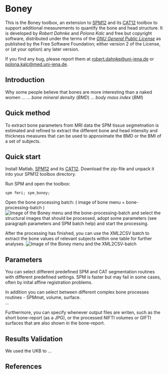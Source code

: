 # Boney
This is the Boney toolbox, an extension to [SPM12](http://www.fil.ion.ucl.ac.uk/spm/software/spm12/) and its [CAT12](http://www.neuro.uni-jena.de/cat) toolbox to support additional measurements to quantify the bone and head structure.  It is developed by <em>Robert Dahnke</em> and <em>Polona Kalc</em> and free but copyright software, distributed under the terms of the <em>[GNU General Public License](http://www.gnu.org/licenses/gpl-2.0.html)</em> as published by the Free Software Foundation; either version 2 of the License, or (at your option) any later version.

If you find any bug, please report them at <robert.dahnke@uni-jena.de> or <polona.kalc@med.uni-jena.de>.


## Introduction 
Why some people believe that bones are more interesting than a naked women ...
... <em>bone mineral density</em> (*BMD*) 
... <em>body mass index</em> (*BMI*) 


## Quick method
To extract bone parameters from MRI data the SPM tissue segmetnation is estimated and refined to extract the different bone and head intensity and thickness measures that can be used to approximate the BMD or the BMI of a set of subjects. 


## Quick start
Install Matlab, [SPM12](http://www.fil.ion.ucl.ac.uk/spm/software/spm12/) and its [CAT12](http://www.neuro.uni-jena.de/cat).
Download the zip-file and unpack it into your SPM12 toolbox directory. 

Run SPM and open the toolbox:

<code>spm fmri; spm_boney;</code>

Open the bone processing batch: 
( image of bone menu + bone-processing-batch )
![Image of the Boney menu and the bone-processing-batch](/images/boney_software_bone-processing.jpg "Shown is the bone-processing batch that can be used to extract processed bone measures into a CSV table.")
and select the structural images that should be processed, adopt some parameters (see paragraph parameters and SPM batch help) and start the processing. 

After the processing has finished, you can use the XML2CSV batch to extract the bone values of relevant subjects within one table for further analyses.
![Image of the Boney menu and the XML2CSV-batch](/images/boney_software_XML2CSV.jpg "Shown is the XML2CSV batch that can be used to extract processed bone measures into a CSV table.")


## Parameters
You can select different predefined SPM and CAT segmentation routines with different predefined settings. 
SPM is faster but may fail in some cases, often by inital affine registration problems.

In addition you can select between different complex bone processes routines - SPMmat, volume, surface.  
...

Furthermore, you can specify whenever output files are writen, such as the short bone-report (as a JPG), or the processed NIFTI volumes or  GIFTI surfaces that are also shown in the bone-report.


## Results Validation 
We used the UKB to ... 


## References



